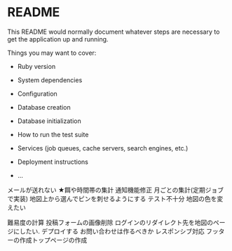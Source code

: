 # README

This README would normally document whatever steps are necessary to get the
application up and running.

Things you may want to cover:

* Ruby version

* System dependencies

* Configuration

* Database creation

* Database initialization

* How to run the test suite

* Services (job queues, cache servers, search engines, etc.)

* Deployment instructions

* ...

メールが送れない
★餌や時間帯の集計
通知機能修正
月ごとの集計(定期ジョブで実装)
地図上から選んでピンを刺せるようにする
テスト不十分
地図の色を変えたい


難易度の計算
投稿フォームの画像削除
ログインのリダイレクト先を地図のページにしたい.
デプロイする
お問い合わせは作るべきか
レスポンシブ対応
フッターの作成トップページの作成



   